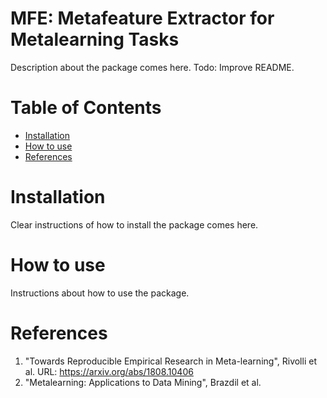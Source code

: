 # MFE: Metafeature Extractor for Metalearning Tasks
Description about the package comes here.
Todo: Improve README.

# Table of Contents
- [Installation](#installation)
- [How to use](#how-to-use)
- [References](#references)

# Installation
Clear instructions of how to install the package comes here.

# How to use
Instructions about how to use the package.

# References
<a name="references"></a>
1. "Towards Reproducible Empirical Research in Meta-learning",
    Rivolli et al. URL: https://arxiv.org/abs/1808.10406
2. "Metalearning: Applications to Data Mining",
    Brazdil et al.
